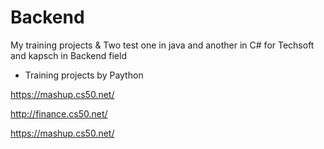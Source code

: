 # Backend

My training projects & Two test one in java and another in C# for Techsoft and kapsch in Backend field


- Training projects by Paython

https://mashup.cs50.net/

http://finance.cs50.net/

https://mashup.cs50.net/
